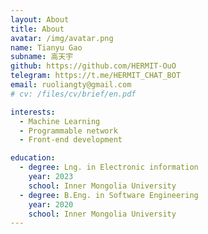 ```yaml
---
layout: About
title: About
avatar: /img/avatar.png
name: Tianyu Gao
subname: 高天宇
github: https://github.com/HERMIT-OuO
telegram: https://t.me/HERMIT_CHAT_BOT
email: ruoliangty@gmail.com
# cv: /files/cv/brief/en.pdf

interests:
  - Machine Learning
  - Programmable network
  - Front-end development

education:
  - degree: Lng. in Electronic information
    year: 2023
    school: Inner Mongolia University
  - degree: B.Eng. in Software Engineering
    year: 2020
    school: Inner Mongolia University
---
```

